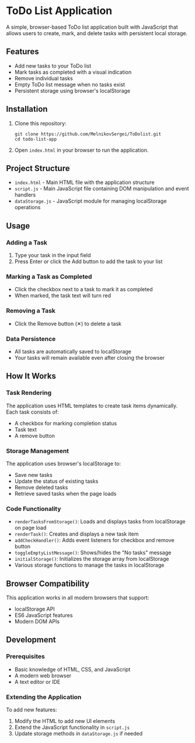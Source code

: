 # ToDo List Application

A simple, browser-based ToDo list application built with JavaScript that allows users to create, mark, and delete tasks with persistent local storage.

## Features

- Add new tasks to your ToDo list
- Mark tasks as completed with a visual indication
- Remove individual tasks
- Empty ToDo list message when no tasks exist
- Persistent storage using browser's localStorage

## Installation

1. Clone this repository:
   ```
   git clone https://github.com/MelnikovSergei/ToDolist.git
   cd todo-list-app
   ```

2. Open `index.html` in your browser to run the application.

## Project Structure

- `index.html` - Main HTML file with the application structure
- `script.js` - Main JavaScript file containing DOM manipulation and event handlers
- `dataStorage.js` - JavaScript module for managing localStorage operations

## Usage

### Adding a Task
1. Type your task in the input field
2. Press Enter or click the Add button to add the task to your list

### Marking a Task as Completed
- Click the checkbox next to a task to mark it as completed
- When marked, the task text will turn red

### Removing a Task
- Click the Remove button (✕) to delete a task

### Data Persistence
- All tasks are automatically saved to localStorage
- Your tasks will remain available even after closing the browser

## How It Works

### Task Rendering
The application uses HTML templates to create task items dynamically. Each task consists of:
- A checkbox for marking completion status
- Task text
- A remove button

### Storage Management
The application uses browser's localStorage to:
- Save new tasks
- Update the status of existing tasks
- Remove deleted tasks
- Retrieve saved tasks when the page loads

### Code Functionality

- `renderTasksFromStorage()`: Loads and displays tasks from localStorage on page load
- `renderTask()`: Creates and displays a new task item
- `addCheckHandler()`: Adds event listeners for checkbox and remove button
- `toggleEmptyListMessage()`: Shows/hides the "No tasks" message
- `initialStorage()`: Initializes the storage array from localStorage
- Various storage functions to manage the tasks in localStorage

## Browser Compatibility

This application works in all modern browsers that support:
- localStorage API
- ES6 JavaScript features
- Modern DOM APIs

## Development

### Prerequisites
- Basic knowledge of HTML, CSS, and JavaScript
- A modern web browser
- A text editor or IDE

### Extending the Application
To add new features:
1. Modify the HTML to add new UI elements
2. Extend the JavaScript functionality in `script.js`
3. Update storage methods in `dataStorage.js` if needed
